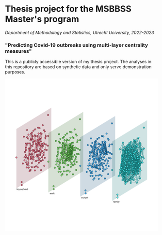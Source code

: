 # Thesis project for the MSBBSS Master's program 
*Department of Methodology and Statistics, Utrecht University, 2022-2023*

### "Predicting Covid-19 outbreaks using multi-layer centrality measures"

This is a publicly accessible version of my thesis project. The analyses in this repository are based on synthetic data and only serve demonstration purposes.

![grafik](https://github.com/christine-hvw/thesis_disclosed/blob/master/analyses/3dplot_dummy.png?raw=true)
